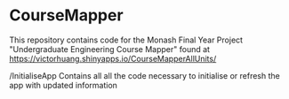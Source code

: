 # CourseMapper
This repository contains code for the Monash Final Year Project "Undergraduate Engineering Course Mapper" found at https://victorhuang.shinyapps.io/CourseMapperAllUnits/

/InitialiseApp 
Contains all all the code necessary to initialise or refresh the app with updated information
